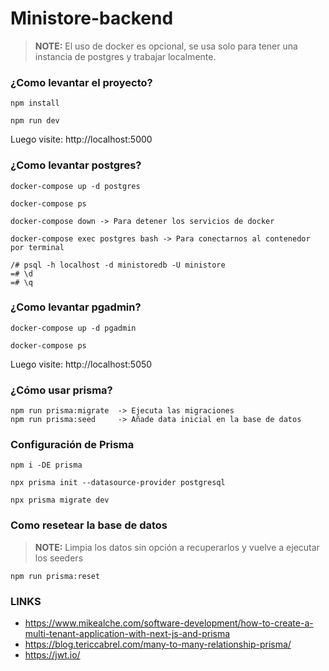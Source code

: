 # Ministore-backend

> **NOTE:** El uso de docker es opcional, se usa solo para tener una instancia de postgres y trabajar localmente.

### ¿Como levantar el proyecto?

```
npm install

npm run dev
```

Luego visite: http://localhost:5000

### ¿Como levantar postgres?

```
docker-compose up -d postgres

docker-compose ps

docker-compose down -> Para detener los servicios de docker

docker-compose exec postgres bash -> Para conectarnos al contenedor por terminal

/# psql -h localhost -d ministoredb -U ministore
=# \d
=# \q
```

### ¿Como levantar pgadmin?

```
docker-compose up -d pgadmin

docker-compose ps
```

Luego visite: http://localhost:5050

### ¿Cómo usar prisma?

```
npm run prisma:migrate  -> Ejecuta las migraciones
npm run prisma:seed     -> Añade data inicial en la base de datos
```


### Configuración de Prisma

```
npm i -DE prisma

npx prisma init --datasource-provider postgresql

npx prisma migrate dev
```

### Como resetear la base de datos

> **NOTE:** Limpia los datos sin opción a recuperarlos y vuelve a ejecutar los seeders

```
npm run prisma:reset
```

### LINKS

* https://www.mikealche.com/software-development/how-to-create-a-multi-tenant-application-with-next-js-and-prisma
* https://blog.tericcabrel.com/many-to-many-relationship-prisma/
* https://jwt.io/